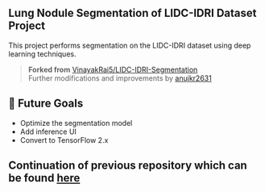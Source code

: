 ## Lung Nodule Segmentation of LIDC-IDRI Dataset Project

This project performs segmentation on the LIDC-IDRI dataset using deep learning techniques.

> **Forked from** [VinayakRai5/LIDC-IDRI-Segmentation](https://github.com/VinayakRai5/LIDC-IDRI-Segmentation.git)  
> Further modifications and improvements by [anujkr2631](https://github.com/anujkr2631)

## 🚀 Future Goals
- Optimize the segmentation model
- Add inference UI
- Convert to TensorFlow 2.x

## Continuation of previous repository which can be found [here](https://github.com/PlatJack/LIDC-IDRI)
